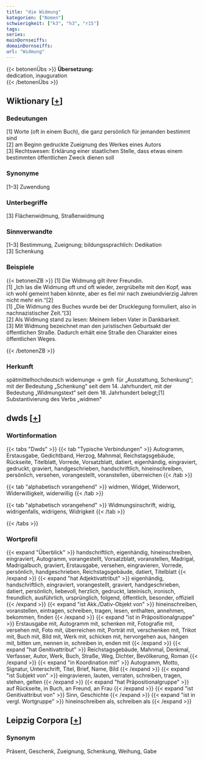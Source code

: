 ```yaml
---
title: "die Widmung"
kategorien: ["Nomen"]
schwierigkeit: ["k3", "h3", "r15"]
tags:
series:
mainDornseiffs:
domainDornseiffs:
url: "Widmung"
---
```


{{< betonenÜbs >}}
**Übersetzung:**  
dedication, inauguration  
{{< /betonenÜbs >}}

## Wiktionary [[+](https://de.wiktionary.org/wiki/Widmung)]

### Bedeutungen
[1] Worte (oft in einem Buch), die ganz persönlich für jemanden bestimmt sind  
[2] am Beginn gedruckte Zueignung des Werkes eines Autors  
[3] Rechtswesen: Erklärung einer staatlichen Stelle, dass etwas einem bestimmten öffentlichen Zweck dienen soll  

### Synonyme
[1–3] Zuwendung  

### Unterbegriffe
[3] Flächenwidmung, Straßenwidmung  

### Sinnverwandte
[1–3] Bestimmung, Zueignung; bildungssprachlich: Dedikation  
[3] Schenkung  

### Beispiele
{{< betonenZB >}}
[1] Die Widmung gilt ihrer Freundin.  
[1] „Ich las die Widmung oft und oft wieder, zergrübelte mit den Kopf, was ich wohl gemeint haben könnte, aber es fiel mir nach zweiundvierzig Jahren nicht mehr ein.“[2]  
[1] „Die Widmung des Buches wurde bei der Drucklegung formuliert, also in nachnazistischer Zeit.“[3]  
[2] Als Widmung stand zu lesen: Meinem lieben Vater in Dankbarkeit.  
[3] Mit Widmung bezeichnet man den juristischen Geburtsakt der öffentlichen Straße. Dadurch erhält eine Straße den Charakter eines öffentlichen Weges.  

{{< /betonenZB >}}
### Herkunft
spätmittelhochdeutsch widemunge → gmh für „Ausstattung, Schenkung“; mit der Bedeutung „Schenkung“ seit dem 14. Jahrhundert, mit der Bedeutung „Widmungstext“ seit dem 18. Jahrhundert belegt;[1] Substantivierung des Verbs „widmen“  



## dwds [[+](https://www.dwds.de/wb/Widmung)]

### Wortinformation
{{< tabs "Dwds" >}}
{{< tab "Typische Verbindungen" >}}
Autogramm, Erstausgabe, Gedichtband, Herzog, Mahnmal, Reichstagsgebäude, Rückseite, Titelblatt, Vorrede, Vorsatzblatt, datiert, eigenhändig, eingraviert, gedruckt, graviert, handgeschrieben, handschriftlich, hineinschreiben, persönlich, versehen, vorangestellt, voranstellen, überreichen
{{< /tab >}}

{{< tab "alphabetisch vorangehend" >}}
widmen, Widget, Widerwort, Widerwilligkeit, widerwillig
{{< /tab >}}

{{< tab "alphabetisch vorangehend" >}}
Widmungsinschrift, widrig, widrigenfalls, widrigens, Widrigkeit
{{< /tab >}}

{{< /tabs >}}

### Wortprofil
{{< expand "Überblick" >}} handschriftlich, eigenhändig, hineinschreiben, eingraviert, Autogramm, vorangestellt, Vorsatzblatt, voranstellen, Madrigal, Madrigalbuch, graviert, Erstausgabe, versehen, eingravieren, Vorrede, persönlich, handgeschrieben, Reichstagsgebäude, datiert, Titelblatt {{< /expand >}}
{{< expand "hat Adjektivattribut" >}} eigenhändig, handschriftlich, eingraviert, vorangestellt, graviert, handgeschrieben, datiert, persönlich, liebevoll, herzlich, gedruckt, lateinisch, ironisch, freundlich, ausführlich, ursprünglich, folgend, öffentlich, besonder, offiziell {{< /expand >}}
{{< expand "ist Akk./Dativ-Objekt von" >}} hineinschreiben, voranstellen, eintragen, schreiben, tragen, lesen, enthalten, annehmen, bekommen, finden {{< /expand >}}
{{< expand "ist in Präpositionalgruppe" >}} Erstausgabe mit, Autogramm mit, schenken mit, Fotografie mit, versehen mit, Foto mit, überreichen mit, Porträt mit, verschenken mit, Trikot mit, Buch mit, Bild mit, Werk mit, schicken mit, hervorgehen aus, hängen mit, bitten um, nennen in, schreiben in, enden mit {{< /expand >}}
{{< expand "hat Genitivattribut" >}} Reichstagsgebäude, Mahnmal, Denkmal, Verfasser, Autor, Werk, Buch, Straße, Weg, Dichter, Bevölkerung, Roman {{< /expand >}}
{{< expand "in Koordination mit" >}} Autogramm, Motto, Signatur, Unterschrift, Titel, Brief, Name, Bild {{< /expand >}}
{{< expand "ist Subjekt von" >}} eingravieren, lauten, verraten, schreiben, tragen, stehen, gelten {{< /expand >}}
{{< expand "hat Präpositionalgruppe" >}} auf Rückseite, in Buch, an Freund, an Frau {{< /expand >}}
{{< expand "ist Genitivattribut von" >}} Sinn, Geschichte {{< /expand >}}
{{< expand "ist in vergl. Wortgruppe" >}} hineinschreiben als, schreiben als {{< /expand >}}

## Leipzig Corpora [[+](https://corpora.uni-leipzig.de/en/res?word=Widmung&corpusId=deu_newscrawl-public_2018)]


### Synonym
Präsent, Geschenk, Zueignung, Schenkung, Weihung, Gabe

